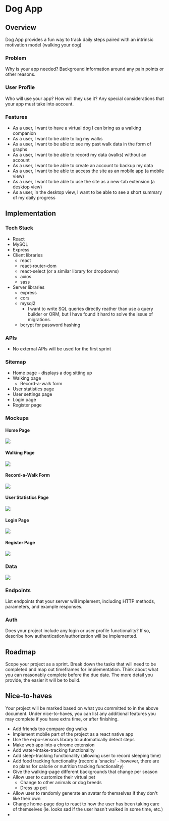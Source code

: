 # Dog App

## Overview

Dog App provides a fun way to track daily steps paired with an intrinsic motivation model (walking your dog)

### Problem

Why is your app needed? Background information around any pain points or other reasons.

### User Profile

Who will use your app? How will they use it? Any special considerations that your app must take into account.

### Features

- As a user, I want to have a virtual dog I can bring as a walking companion
- As a user, I want to be able to log my walks
- As a user, I want to be able to see my past walk data in the form of graphs
- As a user, I want to be able to record my data (walks) without an account
- As a user, I want to be able to create an account to backup my data
- As a user, I want to be able to access the site as an mobile app (a mobile view)
- As a user, I want to be able to use the site as a new-tab extension (a desktop view)
- As a user, in the desktop view, I want to be able to see a short summary of my daily progress

## Implementation

### Tech Stack

- React
- MySQL
- Express
- Client libraries
    - react
    - react-router-dom
    - react-select (or a similar library for dropdowns)
    - axios
    - sass
- Server libraries
    - express
    - cors
    - mysql2
        - I want to write SQL queries directly reather than use a query builder or ORM, but I have found it hard to solve the issue of migrations.
    - bcrypt for password hashing

### APIs

- No external APIs will be used for the first sprint

### Sitemap

- Home page - displays a dog sitting up
- Walking page
    - Record-a-walk form
- User statistics page
- User settings page
- Login page
- Register page

### Mockups

#### Home Page
![](./readme_images/home-mobile.png)

#### Walking Page
![](./readme_images/walk-mobile.png)

#### Record-a-Walk Form
![](./readme_images/form-mobile.png)

#### User Statistics Page
![](./readme_images/user-mobile.png)

#### Login Page
![](./readme_images/login-mobile.png)

#### Register Page
![](./readme_images/register-mobile.png)

### Data

![](./readme_images/database_structure.png)

### Endpoints

List endpoints that your server will implement, including HTTP methods, parameters, and example responses.

### Auth

Does your project include any login or user profile functionality? If so, describe how authentication/authorization will be implemented.

## Roadmap

Scope your project as a sprint. Break down the tasks that will need to be completed and map out timeframes for implementation. Think about what you can reasonably complete before the due date. The more detail you provide, the easier it will be to build.

## Nice-to-haves

Your project will be marked based on what you committed to in the above document. Under nice-to-haves, you can list any additional features you may complete if you have extra time, or after finishing.

- Add friends too compare dog walks
- Implement mobile part of the project as a react native app
- Use the expo-sensors library to automatically detect steps
- Make web app into a chrome extension
- Add water-intake-tracking functionality
- Add sleep-tracking functionality (allowing user to record sleeping time)
- Add food tracking functionality (record a 'snacks' - however, there are no plans for calorie or nutrition tracking functionality)
- Give the walking-page different backgrounds that change per season
- Allow user to customize their virtual pet
    - Change to other animals or dog breeds
    - Dress up pet
- Allow user to randomly generate an avatar fo themselves if they don't like their own
- Change home-page dog to react to how the user has been taking care of themselves (ie. looks sad if the user hasn't walked in some time, etc.)
- 